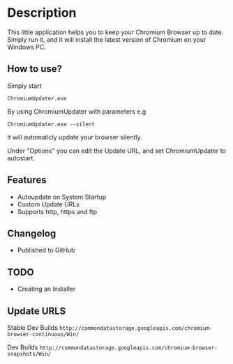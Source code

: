 Description
===========
This little application helps you to keep your Chromium Browser up to date.
Simply run it, and it will install the latest version of Chromium on your Windows PC.

How to use?
-----------
Simply start

`ChromiumUpdater.exe`

By using ChromiumUpdater with parameters e.g

`ChromiumUpdater.exe --silent`

it will automaticly update your browser silently.

Under "Options" you can edit the Update URL, and set ChromiumUpdater to autostart.

Features
--------
* Autoupdate on System Startup
* Custom Update URLs
* Supports http, https and ftp



Changelog
---------
* Published to GitHub

TODO
----
* Creating an Installer

Update URLS
-----------
Stable Dev Builds
`http://commondatastorage.googleapis.com/chromium-browser-continuous/Win/`

Dev Builds
`http://commondatastorage.googleapis.com/chromium-browser-snapshots/Win/`